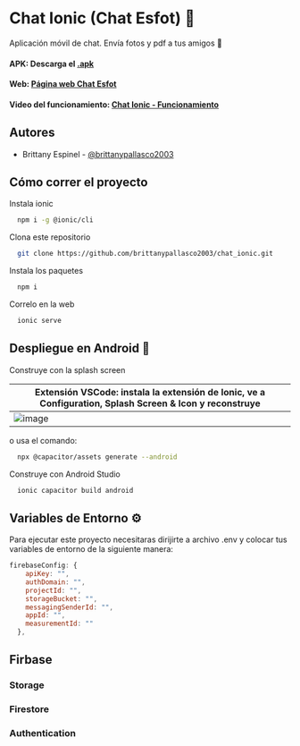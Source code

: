 # Chat Ionic (Chat Esfot) 📨

Aplicación móvil de chat.
Envía fotos y pdf a tus amigos 🥳

#### APK: Descarga el [.apk](src/assets/app-debug.apk)

#### Web: [Página web Chat Esfot](https://chat-f4e72.web.app/)

#### Video del funcionamiento: [Chat Ionic - Funcionamiento](https://youtu.be/VChBe8QhDBU) 

## Autores

- Brittany Espinel - [@brittanypallasco2003](https://github.com/brittanypallasco2003)

## Cómo correr el proyecto

Instala ionic

```bash
  npm i -g @ionic/cli
```

Clona este repositorio

```bash
  git clone https://github.com/brittanypallasco2003/chat_ionic.git
```

Instala los paquetes

```bash
  npm i
```

Correlo en la web

```bash
  ionic serve
```

## Despliegue en Android 📱

Construye con la splash screen

|Extensión VSCode: instala la extensión de Ionic, ve a Configuration, Splash Screen & Icon y reconstruye|
|-|
|![image](https://github.com/brittanypallasco2003/chat_ionic/assets/117743650/d21ea3fd-cfc7-49be-8d7b-7c862b435173)|

o usa el comando:

```bash
  npx @capacitor/assets generate --android
```

Construye con Android Studio

```bash
  ionic capacitor build android
```

## Variables de Entorno ⚙️

Para ejecutar este proyecto necesitaras dirijirte a archivo .env y colocar tus variables de entorno de la siguiente manera:

```js
firebaseConfig: {
    apiKey: "",
    authDomain: "",
    projectId: "",
    storageBucket: "",
    messagingSenderId: "",
    appId: "",
    measurementId: ""
  },
```

## Firbase

### Storage

### Firestore
### Authentication


